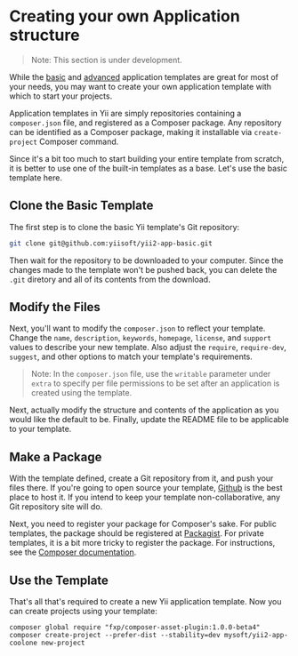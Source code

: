 Creating your own Application structure
=======================================

> Note: This section is under development.

While the [basic](https://github.com/yiisoft/yii2/tree/master/apps/basic) and [advanced](https://github.com/yiisoft/yii2/tree/master/apps/advanced)
application templates are great for most of your needs, you may want to create your own application template with which
to start your projects.

Application templates in Yii are simply repositories containing a `composer.json` file, and registered as a Composer package.
Any repository can be identified as a Composer package, making it installable via `create-project` Composer command.

Since it's a bit too much to start building your entire template from scratch, it is better to use one of the built-in
templates as a base. Let's use the basic template here.

Clone the Basic Template
----------------------------------------

The first step is to clone the basic Yii template's Git repository:

```bash
git clone git@github.com:yiisoft/yii2-app-basic.git
```

Then wait for the repository to be downloaded to your computer. Since the changes made to the template won't be pushed back, you can delete the `.git` diretory and all
of its contents from the download.

Modify the Files
------------

Next, you'll want to modify the `composer.json` to reflect your template. Change the `name`, `description`, `keywords`, `homepage`, `license`, and `support` values
to describe your new template. Also adjust the `require`, `require-dev`, `suggest`, and other options to match your template's requirements.

> Note: In the `composer.json` file, use the `writable` parameter under `extra` to specify
> per file permissions to be set after an application is created using the template.

Next, actually modify the structure and contents of the application as you would like the default to be. Finally, update the README file to be applicable to your template.

Make a Package
--------------

With the template defined, create a Git repository from it, and push your files there. If you're going to open source your template, [Github](http://github.com) is the best place to host it. If you intend to keep your template non-collaborative, any Git repository site will do.

Next, you need to register your package for Composer's sake. For public templates, the package should be registered at [Packagist](https://packagist.org/).
For private templates, it is a bit more tricky to register the package. For instructions, see the [Composer documentation](https://getcomposer.org/doc/05-repositories.md#hosting-your-own).

Use the Template
------

That's all that's required to create a new Yii application template. Now you can create projects using your template:

```
composer global require "fxp/composer-asset-plugin:1.0.0-beta4"
composer create-project --prefer-dist --stability=dev mysoft/yii2-app-coolone new-project
```
